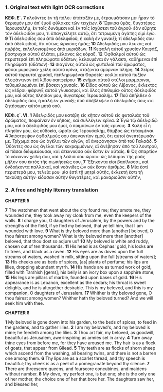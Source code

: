 ### 1. Original text with light OCR corrections

**ΚΕΦ. Ε΄.**
**7** κλοῦντες ἐν τῇ πόλει· ἐπάταξάν με, ἐτραυμάτισαν με· ἦραν τὸ θέρισμόν μου ἀπ᾿ ἐμοῦ φύλακες τῶν τειχέων.
**8** Ὤρκισα ὑμᾶς, θυγατέρες Ἱερουσαλήμ, ἐν ταῖς δυνάμεσι καὶ ἐν ταῖς ἰσχύσεσι τοῦ ἀγροῦ· ἐὰν εὕρητε τὸν ἀδελφιδόν μου, τί ἀπαγγείλητε αὐτῷ, ὅτι τετρωμένη ἀγάπης εἰμὶ ἐγώ.
**9** Τί ἀδελφιδός σου ἀπὸ ἀδελφιδοῦ, ἡ καλὴ ἐν γυναιξί; τί ἀδελφιδός σου ἀπὸ ἀδελφιδοῦ, ὅτι οὕτως ὤρκισας ἡμᾶς;
**10** Ἀδελφιδός μου λευκὸς καὶ πυῤῥός, ἐκλελογισμένος ἀπὸ μυριάδων.
**11** Κεφαλὴ αὐτοῦ χρυσίον Καιφάζ, βόστρυχοι αὐτοῦ ἐλάται, μέλανες ὡς κόραξ.
**12** Ὀφθαλμοὶ αὐτοῦ ὡς περιστεραὶ ἐπὶ πληρώματα ὑδάτων, λελουμέναι ἐν γάλακτι, καθήμεναι ἐπὶ πληρώματι (ὑδάτων)·
**13** σιαγόνες αὐτοῦ ὡς φυταλιαὶ τοῦ ἀρώματος, φῦσαι μυρεψικά· χείλη αὐτοῦ κρῖνα, στάζοντα σμύρναν πλήρη.
**14** Χεῖρες αὐτοῦ τορευταὶ χρυσαῖ, πεπληρωμέναι Θαρσεῖς· κοιλία αὐτοῦ πυξίον ἐλεφάντινον ἐπὶ λίθου σαπφείρου·
**15** κνῆμαι αὐτοῦ στύλοι μαρμάρινοι, τεθεμελιωμένοι ἐπὶ βάσεσι χρυσαῖς.
**16** Εἶδος αὐτοῦ ὡς Λίβανος, ἐκλεκτὸς ὡς κέδροι· φάρυγξ αὐτοῦ γλυκασμοί, καὶ ὅλος ἐπιθυμία· οὗτος ἀδελφιδός μου, καὶ οὗτος πλησίον μου, θυγατέρες Ἱερουσαλήμ.
**17** Ποῦ ἀπῆλθεν ὁ ἀδελφιδός σου, ἡ καλὴ ἐν γυναιξί; ποῦ ἀπέβλεψεν ὁ ἀδελφιδός σου; καὶ ζητήσομεν αὐτὸν μετὰ σοῦ.

**ΚΕΦ. ς΄. VI.**
**1** Ἀδελφιδός μου κατέβη εἰς κῆπον αὐτοῦ εἰς φυταλιὰς τοῦ ἀρώματος, ποιμαίνειν ἐν κήποις, καὶ συλλέγειν κρῖνα.
**2** Ἐγὼ τῷ ἀδελφιδῷ μου, καὶ ὁ ἀδελφιδός μου ἐμοί, ὁ ποιμαίνων ἐν τοῖς κρίνοις.
**3** Καλή εἶ ἡ πλησίον μου, ὡς εὐδοκία, ὡραῖα ὡς Ἱερουσαλήμ, θάμβος ὡς τεταγμέναι.
**4** Ἀπόστρεψον ὀφθαλμούς σου ἀπεναντίον ἐμοῦ, ὅτι αὐτοὶ ἀνεπτέρωσάν με. Τρίχωμά σου ὡς ἀγέλαι τῶν αἰγῶν, αἳ ἀνεφάνησαν ἀπὸ τοῦ Γαλαάδ.
**5** Ὀδόντες σου ὡς ἀγέλαι τῶν κεκραμμένων, αἳ ἀνέβησαν ἀπὸ τοῦ λουτροῦ, αἱ πᾶσαι διδυμεύουσαι, καὶ ἀτεκνοῦσα οὐκ ἔστιν ἐν αὐταῖς.
**6** Ὡς σπαρτίον τὸ κόκκινον χείλη σου, καὶ ἡ λαλιά σου ὡραία· ὡς λέπυρον τῆς ῥοᾶς μῆλον σου ἐκτὸς τῆς σιωπήσεώς σου.
**7** Ἕξηκοντα εἰσι βασίλισσαι, καὶ ὀγδοήκοντα παλλακαί, καὶ νεάνιδες ὧν οὐκ ἔστιν ἀριθμός.
**8** Μία ἐστὶ περιστερά μου, τελεία μου· μία ἐστὶ τῇ μητρὶ αὐτῆς, ἐκλεκτὴ ἐστι τῇ τεκούσῃ αὐτήν· εἶδοσαν αὐτὴν θυγατέρες, καὶ μακαριοῦσιν αὐτήν,

### 2. A free and highly literary translation

**CHAPTER 5**

**7** The watchmen that went about the city found me;
    they smote me, they wounded me;
    they took away my cloak from me,
    even the keepers of the walls.
**8** I charge you, O daughters of Jerusalem,
    by the powers and by the strengths of the field,
    if ye find my beloved,
    that ye tell him,
    that I am wounded with love.
**9** What is thy beloved more than [another] beloved,
    O thou fairest among women?
    What is thy beloved more than [another] beloved,
    that thou dost so adjure us?
**10** My beloved is white and ruddy,
    chosen out of ten thousands.
**11** His head is as Cephas' gold,
    his locks are fir trees,
    and black as a raven.
**12** His eyes are as doves
    upon the full streams of waters,
    washed in milk,
    sitting upon the full [streams of waters];
**13** His cheeks are as beds of spices,
    [as] plants of perfume;
    his lips are lilies,
    dropping abundant myrrh.
**14** His hands are as turned work of gold,
    filled with Tarshish [gems];
    his belly is an ivory box
    upon a sapphire stone;
**15** His legs are pillars of marble,
    founded upon bases of gold.
**16** His appearance is as Lebanon,
    excellent as the cedars;
    his throat is sweet delights,
    and he is altogether desirable.
    This is my beloved, and this is my companion,
    O daughters of Jerusalem.
**17** Whither is thy beloved gone,
    O thou fairest among women?
    Whither hath thy beloved turned?
    And we will seek him with thee.

**CHAPTER 6**

**1** My beloved is gone down into his garden,
    to the beds of spices,
    to feed in the gardens,
    and to gather lilies.
**2** I am my beloved's, and my beloved is mine;
    he feedeth among the lilies.
**3** Thou art fair, my beloved, as goodwill,
    beautiful as Jerusalem,
    awe-inspiring as armies set in array.
**4** Turn away thine eyes from before me,
    for they have aroused me.
    Thy hair is as a flock of goats,
    that appear from Gilead.
**5** Thy teeth are as flocks of shorn sheep
    which ascend from the washing,
    all bearing twins,
    and there is not a barren one among them.
**6** Thy lips are as a scarlet thread,
    and thy speech is beautiful;
    thy cheek is as a peel of a pomegranate
    beyond thy silence.
**7** There are threescore queens,
    and fourscore concubines,
    and maidens without number.
**8** My dove, my perfect one, is but one;
    she is the only one of her mother,
    the choice one of her that bore her.
    The daughters saw her, and blessed her,